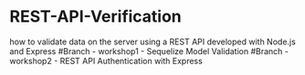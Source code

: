 # REST-API-Verification
how to validate data on the server using a REST API developed with Node.js and Express
#Branch - workshop1 - Sequelize Model Validation 
#Branch - workshop2 - REST API Authentication with Express
